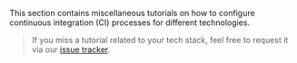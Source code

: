 [//]: # (title: CI Tutorials)
[//]: # (auxiliary-id: CI Tutorials)

This section contains miscellaneous tutorials on how to configure continuous integration (CI) processes for different technologies.

>If you miss a tutorial related to your tech stack, feel free to request it via our [issue tracker](https://youtrack.jetbrains.com/issues/TW).